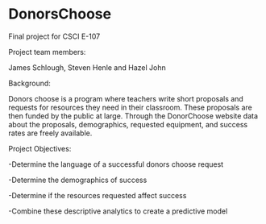 # DonorsChoose

Final project for CSCI E-107

Project team members:

James Schlough, Steven Henle and Hazel John

Background:

Donors choose is a program where teachers write short proposals and requests for resources they need in their classroom. These proposals are then funded by the public at large.  Through the DonorChoose website data about the proposals, demographics, requested equipment, and success rates are freely available. 

Project Objectives:

-Determine the language of a successful donors choose request

-Determine the demographics of success

-Determine if the resources requested affect success

-Combine these descriptive analytics to create a predictive model
